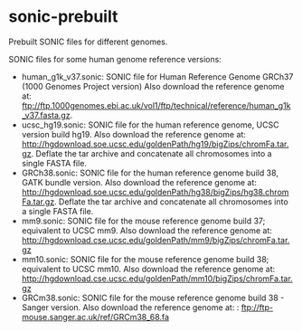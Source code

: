 # sonic-prebuilt
Prebuilt SONIC files for different genomes.

SONIC files for some human genome reference versions:

*    human_g1k_v37.sonic: SONIC file for Human Reference Genome GRCh37 (1000 Genomes Project version)
        Also download the reference genome at: ftp://ftp.1000genomes.ebi.ac.uk/vol1/ftp/technical/reference/human_g1k_v37.fasta.gz.
*    ucsc_hg19.sonic: SONIC file for the human reference genome, UCSC version build hg19.
        Also download the reference genome at: http://hgdownload.soe.ucsc.edu/goldenPath/hg19/bigZips/chromFa.tar.gz. Deflate the tar archive and concatenate all chromosomes into a single FASTA file.
*    GRCh38.sonic: SONIC file for the human reference genome build 38, GATK bundle version.
        Also download the reference genome at: http://hgdownload.soe.ucsc.edu/goldenPath/hg38/bigZips/hg38.chromFa.tar.gz. Deflate the tar archive and concatenate all chromosomes into a single FASTA file.
*    mm9.sonic: SONIC file for the mouse reference genome build 37; equivalent to UCSC mm9. 
	Also download the reference genome at: http://hgdownload.cse.ucsc.edu/goldenPath/mm9/bigZips/chromFa.tar.gz
*    mm10.sonic: SONIC file for the mouse reference genome build 38; equivalent to UCSC mm10. 
	Also download the reference genome at: http://hgdownload.cse.ucsc.edu/goldenPath/mm10/bigZips/chromFa.tar.gz
*    GRCm38.sonic: SONIC file for the mouse reference genome build 38 - Sanger version.
	Also download the reference genome at: : ftp://ftp-mouse.sanger.ac.uk/ref/GRCm38_68.fa
